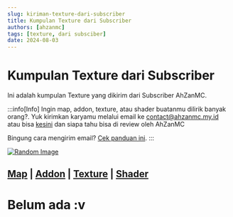 ```yaml
---
slug: kiriman-texture-dari-subscriber
title: Kumpulan Texture dari Subscriber
authors: [ahzanmc]
tags: [texture, dari subsciber]
date: 2024-08-03
---
```


# Kumpulan Texture dari Subscriber

Ini adalah kumpulan Texture yang dikirim dari Subscriber AhZanMC.
<!-- truncate -->
:::info[Info]
Ingin map, addon, texture, atau shader buatanmu dilirik banyak orang?. Yuk kirimkan karyamu melalui email ke contact@ahzanmc.my.id atau bisa [kesini](https://ahzanmc.my.id/contact) dan siapa tahu bisa di review oleh AhZanMC

Bingung cara mengirim email? [Cek panduan ini](../docs/tutor-kirim-email).
:::

[![Random Image](https://imapi.ingfomenkrep.my.id/random-image-show)](https://imapi.ingfomenkrep.my.id/random-link)

[Map](kiriman-map-dari-subscriber) |
[Addon](kiriman-addon-dari-subscriber) |
[Texture](kiriman-texture-dari-subscriber) |
[Shader](kiriman-shader-dari-subscriber)
---
# Belum ada :v
